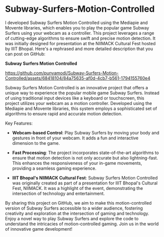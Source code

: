# Subway-Surfers-Motion-Controlled

I developed Subway Surfers Motion Controlled using the Mediapie and Movente libraries, which enables you to play the popular game Subway Surfers using your webcam as a controller. This project leverages a range of cutting-edge algorithms to ensure swift and precise motion detection. It was initially designed for presentation at the NIIMACK Cultural Fest hosted by IIIT Bhopal. Here's a rephrased and more detailed description that you can post on GitHub:

**Subway Surfers Motion Controlled**

https://github.com/punyamodi/Subway-Surfers-Motion-Controlled/assets/68418104/84a75635-af0d-4cb7-b561-1794155760e4

Subway Surfers Motion Controlled is an innovative project that offers a unique way to experience the popular mobile game Subway Surfers. Instead of using traditional input devices like a keyboard or touchscreen, this project utilizes your webcam as a motion controller. Developed using the Mediapie and Movente libraries, this system employs a sophisticated set of algorithms to ensure rapid and accurate motion detection.

Key Features:
- **Webcam-based Control**: Play Subway Surfers by moving your body and gestures in front of your webcam. It adds a fun and interactive dimension to the game.

- **Fast Processing**: The project incorporates state-of-the-art algorithms to ensure that motion detection is not only accurate but also lightning-fast. This enhances the responsiveness of your in-game movements, providing a seamless gaming experience.

- **IIIT Bhopal's NIIMACK Cultural Fest**: Subway Surfers Motion Controlled was originally created as part of a presentation for IIIT Bhopal's Cultural Fest, NIIMACK. It was a highlight of the event, demonstrating the intersection of technology and entertainment.

By sharing this project on GitHub, we aim to make this motion-controlled version of Subway Surfers accessible to a wider audience, fostering creativity and exploration at the intersection of gaming and technology. Enjoy a novel way to play Subway Surfers and explore the code to understand the intricacies of motion-controlled gaming. Join us in the world of innovative game development!

 


